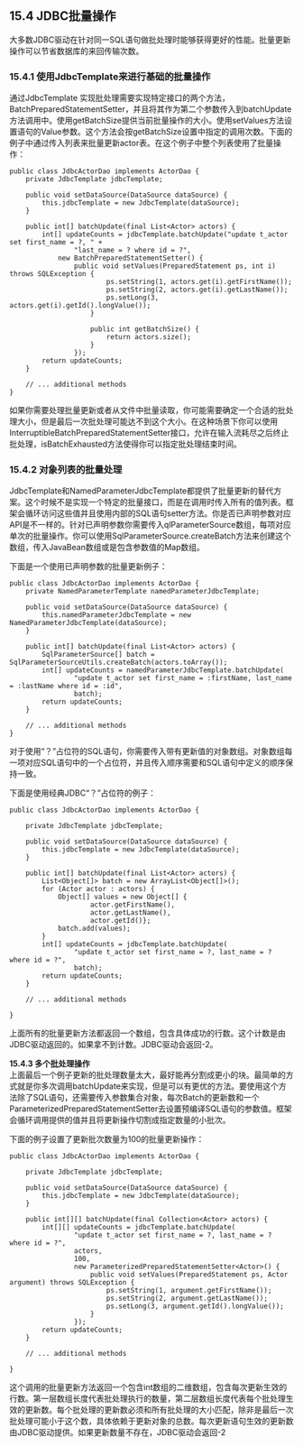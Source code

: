 ## **15.4 JDBC批量操作**

大多数JDBC驱动在针对同一SQL语句做批处理时能够获得更好的性能。批量更新操作可以节省数据库的来回传输次数。

### **15.4.1 使用JdbcTemplate来进行基础的批量操作**

通过JdbcTemplate 实现批处理需要实现特定接口的两个方法，BatchPreparedStatementSetter，并且将其作为第二个参数传入到batchUpdate方法调用中。使用getBatchSize提供当前批量操作的大小。使用setValues方法设置语句的Value参数。这个方法会按getBatchSize设置中指定的调用次数。下面的例子中通过传入列表来批量更新actor表。在这个例子中整个列表使用了批量操作：

```
public class JdbcActorDao implements ActorDao {
	private JdbcTemplate jdbcTemplate;

	public void setDataSource(DataSource dataSource) {
		this.jdbcTemplate = new JdbcTemplate(dataSource);
	}

	public int[] batchUpdate(final List<Actor> actors) {
		int[] updateCounts = jdbcTemplate.batchUpdate("update t_actor set first_name = ?, " +
				"last_name = ? where id = ?",
			new BatchPreparedStatementSetter() {
				public void setValues(PreparedStatement ps, int i) throws SQLException {
						ps.setString(1, actors.get(i).getFirstName());
						ps.setString(2, actors.get(i).getLastName());
						ps.setLong(3, actors.get(i).getId().longValue());
					}

					public int getBatchSize() {
						return actors.size();
					}
				});
		return updateCounts;
	}

	// ... additional methods
}
```

如果你需要处理批量更新或者从文件中批量读取，你可能需要确定一个合适的批处理大小，但是最后一次批处理可能达不到这个大小。在这种场景下你可以使用InterruptibleBatchPreparedStatementSetter接口，允许在输入流耗尽之后终止批处理，isBatchExhausted方法使得你可以指定批处理结束时间。

### **15.4.2 对象列表的批量处理**

JdbcTemplate和NamedParameterJdbcTemplate都提供了批量更新的替代方案。这个时候不是实现一个特定的批量接口，而是在调用时传入所有的值列表。框架会循环访问这些值并且使用内部的SQL语句setter方法。你是否已声明参数对应API是不一样的。针对已声明参数你需要传入qlParameterSource数组，每项对应单次的批量操作。你可以使用SqlParameterSource.createBatch方法来创建这个数组，传入JavaBean数组或是包含参数值的Map数组。

下面是一个使用已声明参数的批量更新例子：

```
public class JdbcActorDao implements ActorDao {
	private NamedParameterTemplate namedParameterJdbcTemplate;

	public void setDataSource(DataSource dataSource) {
		this.namedParameterJdbcTemplate = new NamedParameterJdbcTemplate(dataSource);
	}

	public int[] batchUpdate(final List<Actor> actors) {
		SqlParameterSource[] batch = SqlParameterSourceUtils.createBatch(actors.toArray());
		int[] updateCounts = namedParameterJdbcTemplate.batchUpdate(
				"update t_actor set first_name = :firstName, last_name = :lastName where id = :id",
				batch);
		return updateCounts;
	}

	// ... additional methods
}
```

对于使用“？”占位符的SQL语句，你需要传入带有更新值的对象数组。对象数组每一项对应SQL语句中的一个占位符，并且传入顺序需要和SQL语句中定义的顺序保持一致。

下面是使用经典JDBC“？”占位符的例子：

```
public class JdbcActorDao implements ActorDao {

	private JdbcTemplate jdbcTemplate;

	public void setDataSource(DataSource dataSource) {
		this.jdbcTemplate = new JdbcTemplate(dataSource);
	}

	public int[] batchUpdate(final List<Actor> actors) {
		List<Object[]> batch = new ArrayList<Object[]>();
		for (Actor actor : actors) {
			Object[] values = new Object[] {
					actor.getFirstName(),
					actor.getLastName(),
					actor.getId()};
			batch.add(values);
		}
		int[] updateCounts = jdbcTemplate.batchUpdate(
				"update t_actor set first_name = ?, last_name = ? where id = ?",
				batch);
		return updateCounts;
	}

	// ... additional methods

}
```

上面所有的批量更新方法都返回一个数组，包含具体成功的行数。这个计数是由JDBC驱动返回的。如果拿不到计数。JDBC驱动会返回-2。

**15.4.3 多个批处理操作**  
上面最后一个例子更新的批处理数量太大，最好能再分割成更小的块。最简单的方式就是你多次调用batchUpdate来实现，但是可以有更优的方法。要使用这个方法除了SQL语句，还需要传入参数集合对象，每次Batch的更新数和一个ParameterizedPreparedStatementSetter去设置预编译SQL语句的参数值。框架会循环调用提供的值并且将更新操作切割成指定数量的小批次。

下面的例子设置了更新批次数量为100的批量更新操作：

```
public class JdbcActorDao implements ActorDao {

	private JdbcTemplate jdbcTemplate;

	public void setDataSource(DataSource dataSource) {
		this.jdbcTemplate = new JdbcTemplate(dataSource);
	}

	public int[][] batchUpdate(final Collection<Actor> actors) {
		int[][] updateCounts = jdbcTemplate.batchUpdate(
				"update t_actor set first_name = ?, last_name = ? where id = ?",
				actors,
				100,
				new ParameterizedPreparedStatementSetter<Actor>() {
					public void setValues(PreparedStatement ps, Actor argument) throws SQLException {
						ps.setString(1, argument.getFirstName());
						ps.setString(2, argument.getLastName());
						ps.setLong(3, argument.getId().longValue());
					}
				});
		return updateCounts;
	}

	// ... additional methods

}
```

这个调用的批量更新方法返回一个包含int数组的二维数组，包含每次更新生效的行数。第一层数组长度代表批处理执行的数量，第二层数组长度代表每个批处理生效的更新数。每个批处理的更新数必须和所有批处理的大小匹配，除非是最后一次批处理可能小于这个数，具体依赖于更新对象的总数。每次更新语句生效的更新数由JDBC驱动提供。如果更新数量不存在，JDBC驱动会返回-2

